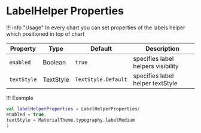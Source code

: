 # LabelHelper Properties

!!! info "Usage"
In every chart you can set properties of the labels helper which positioned in top of chart

| Property    | Type      | Default             | Description                        |
|-------------|-----------|---------------------|------------------------------------|
| `enabled`   | Boolean   | `true`              | specifies label helpers visibility |
| `textStyle` | TextStyle | `TextStyle.Default` | specifies label helper textStyle   |

!!! Example
```kotlin linenums="1"
val labelHelperProperties = LabelHelperProperties(
enabled = true,
textStyle = MaterialTheme.typography.labelMedium
)
```
